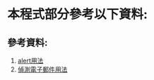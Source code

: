 # 本程式部分參考以下資料:
## 參考資料:
1. [alert用法](https://clay-atlas.com/blog/2021/12/25/javascript-alert-confirm-prompt-customize-pop-up-window/)
2. [偵測電子郵件用法](https://ithelp.ithome.com.tw/articles/10094951)
